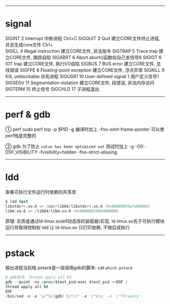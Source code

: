 --------------------------------------------------------------------------------------------------------------
# signal
SIGINT       2     Interrupt                            中断进程 Ctrl+C
SIGQUIT      3     Quit                                 建立CORE文件终止进程, 并且生成core文件 Ctrl+\
SIGILL       4     Illegal instruction                  建立CORE文件, 非法指令
SIGTRAP      5     Trace trap                           建立CORE文件, 跟踪自陷
SIGABRT      6     Abort                                abort()函数给自己发信号6
SIGIOT       6     IOT trap                             建立CORE文件, 执行I/O自陷
SIGBUS       7     BUS error                            建立CORE文件, 总线错误
SIGFPE       8     Floating-point exception             建立CORE文件, 浮点异常
SIGKILL      9     Kill, unblockable                    杀死进程
SIGUSR1      10    User-defined signal 1                用户定义信号1
SIGSEGV      11    Segmentation violation               建立CORE文件, 段错误, 非法内存访问
SIGTERM      15                                         终止信号
SIGCHLD      17                                         子进程退出


--------------------------------------------------------------------------------------------------------------
# perf & gdb

① perf
sudo perf top -p $PID -g
编译时加上 -fno-omit-frame-pointer 可以使perf栈是完整的

② gdb
为了防止 `value has been optimized out`
测试时加上 -g -O0 -DSF_VISIBILITY -fvisibility=hidden -fno-strict-aliasing


--------------------------------------------------------------------------------------------------------------
# ldd
查看可执行文件运行时依赖的共享库
~~~s
$ ldd test
libstdc++.so.6 => /usr/lib64/libstdc++.so.6 (0x00000039a7e00000)
libm.so.6 => /lib64/libm.so.6 (0x0000003996400000)
~~~
原理:
  实质是通过ld-linux.so(elf动态库的装载器)实现, ld-linux.so先于可执行模块运行并取得控制权
  ldd 让 ld-linux.so 只打印依赖, 不做后续执行

--------------------------------------------------------------------------------------------------------------
# pstack
输出进程当前栈
pstack是一段调用gdb的脚本: cat `which pstack`
~~~s
# gdb命令: thread apply all bt
gdb --quiet -nx /proc/$test_pid/exec $test_pid <<EOF |
thread apply all bt
EOF
/bin/sed -n -e 's/^\((gdb) \)*//' -e '/^#/p' -e '/^Thread/p'
~~~